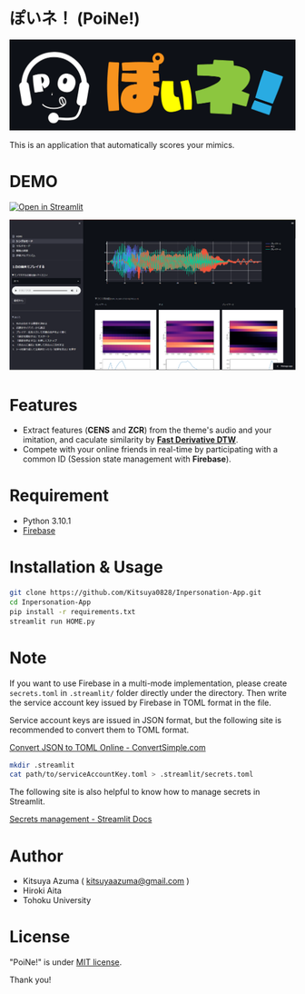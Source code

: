 # ぽいネ！ (PoiNe!)
<img src="static/description/logo.png" alt="logo">

This is an application that automatically scores your mimics.

# DEMO

[![Open in Streamlit](https://static.streamlit.io/badges/streamlit_badge_black_white.svg)](https://kitsuya0828-inpersonation-app-home-aaa1x7.streamlitapp.com/)

<img src="static/description/overview.png" alt="overview">

# Features

* Extract features (**CENS** and **ZCR**) from the theme's audio and your imitation, and caculate similarity by **[Fast Derivative DTW](https://github.com/z2e2/fastddtw)**.
* Compete with your online friends in real-time by participating with a common ID (Session state management with **Firebase**).

# Requirement

* Python 3.10.1
* [Firebase](https://firebase.google.com/)

# Installation & Usage

```bash
git clone https://github.com/Kitsuya0828/Inpersonation-App.git
cd Inpersonation-App
pip install -r requirements.txt
streamlit run HOME.py
```


# Note

If you want to use Firebase in a multi-mode implementation, please create `secrets.toml` in `.streamlit/` folder directly under the directory. Then write the service account key issued by Firebase in TOML format in the file.

Service account keys are issued in JSON format, but the following site is recommended to convert them to TOML format.

[Convert JSON to TOML Online \- ConvertSimple\.com](https://www.convertsimple.com/convert-json-to-toml/)

```bash
mkdir .streamlit
cat path/to/serviceAccountKey.toml > .streamlit/secrets.toml
```

The following site is also helpful to know how to manage secrets in Streamlit.

[Secrets management \- Streamlit Docs](https://docs.streamlit.io/streamlit-cloud/get-started/deploy-an-app/connect-to-data-sources/secrets-management)

# Author

* Kitsuya Azuma  ( kitsuyaazuma@gmail.com )
* Hiroki Aita
* Tohoku University


# License

"PoiNe!" is under [MIT license](https://en.wikipedia.org/wiki/MIT_License).


Thank you!